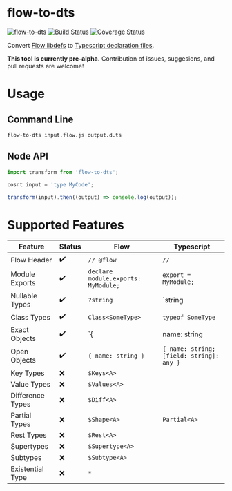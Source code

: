 # flow-to-dts
[![flow-to-dts](https://img.shields.io/npm/v/flow-to-dts.svg)](https://www.npmjs.com/package/flow-to-dts) [![Build Status](https://travis-ci.org/burnnat/flow-to-dts.svg?branch=master)](https://travis-ci.org/burnnat/flow-to-dts) [![Coverage Status](https://coveralls.io/repos/github/burnnat/flow-to-dts/badge.svg?branch=master)](https://coveralls.io/github/burnnat/flow-to-dts?branch=master)

Convert [Flow libdefs](https://flow.org/en/docs/libdefs/) to [Typescript declaration files](https://www.typescriptlang.org/docs/handbook/declaration-files/introduction.html).

**This tool is currently pre-alpha.** Contribution of issues, suggesions, and pull requests are welcome!

# Usage
## Command Line
```
flow-to-dts input.flow.js output.d.ts
```

## Node API
```js
import transform from 'flow-to-dts';

cosnt input = 'type MyCode';

transform(input).then((output) => console.log(output));
```

# Supported Features
| Feature          | Status             | Flow                                | Typescript                               |
|------------------|--------------------|-------------------------------------|------------------------------------------|
| Flow Header      | :heavy_check_mark: | `// @flow`                          | `// `                                    |
| Module Exports   | :heavy_check_mark: | `declare module.exports: MyModule;` | `export = MyModule;`                     |
| Nullable Types   | :heavy_check_mark: | `?string`                           | `string | null | undefined`              |
| Class Types      | :heavy_check_mark: | `Class<SomeType>`                   | `typeof SomeType`                        |
| Exact Objects    | :heavy_check_mark: | `{| name: string |}`                | `{ name: string }`                       |
| Open Objects     | :heavy_check_mark: | `{ name: string }`                  | `{ name: string; [field: string]: any }` |
| Key Types        | :x:                | `$Keys<A>`                          |                                          |
| Value Types      | :x:                | `$Values<A>`                        |                                          |
| Difference Types | :x:                | `$Diff<A>`                          |                                          |
| Partial Types    | :x:                | `$Shape<A>`                         | `Partial<A>`                             |
| Rest Types       | :x:                | `$Rest<A>`                          |                                          |
| Supertypes       | :x:                | `$Supertype<A>`                     |                                          |
| Subtypes         | :x:                | `$Subtype<A>`                       |                                          |
| Existential Type | :x:                | `*`                                 |                                          |
